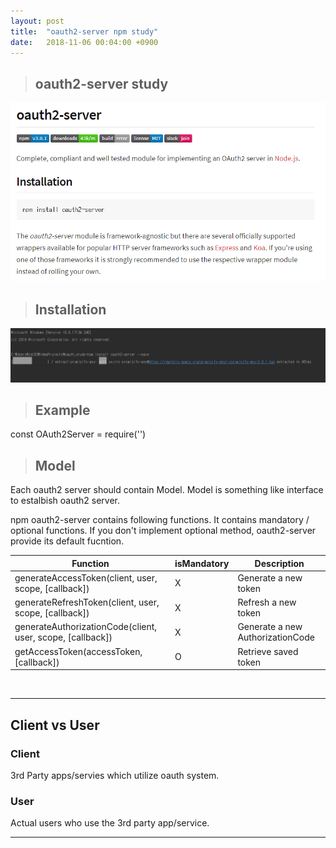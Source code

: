 ```yaml
---
layout: post
title:  "oauth2-server npm study"
date:   2018-11-06 00:04:00 +0900
---
```


> ## oauth2-server study
![oauth2-server-npm](/assets/oauth2-server-npm.PNG)

> ## Installation
![oauth2-install](/assets/oauth2-install.PNG)

> ## Example
const OAuth2Server = require('')



> ## Model
Each oauth2 server should contain Model.
Model is something like interface to estalbish oauth2 server.

npm oauth2-server contains following functions.
It contains mandatory / optional functions.
If you don't implement optional method, oauth2-server provide its default fucntion.

|Function|isMandatory|Description|
|---|---|---|
|generateAccessToken(client, user, scope, [callback])|X|Generate a new token|
|generateRefreshToken(client, user, scope, [callback])|X|Refresh a new token|
|generateAuthorizationCode(client, user, scope, [callback])|X|Generate a new AuthorizationCode|
|getAccessToken(accessToken, [callback])|O|Retrieve saved token|

<br>

---
## Client vs User

### Client
3rd Party apps/servies which utilize oauth system.

### User
Actual users who use the 3rd party app/service.

---
